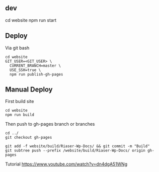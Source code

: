 ## dev

cd website
npm run start

## Deploy

Via git bash

```
cd website
GIT_USER=<GIT_USER> \
  CURRENT_BRANCH=master \
  USE_SSH=true \
  npm run publish-gh-pages
```

## Manual Deploy

First build site

```
cd website
npm run build
```

Then push to gh-pages branch or branches
```
cd ../
git checkout gh-pages

git add -f website/build/Riaser-Wp-Docs/ && git commit -m "Build"
git subtree push --prefix /website/build/Riaser-Wp-Docs/ origin gh-pages
```

Tutorial https://www.youtube.com/watch?v=dn4dgA51WNg
